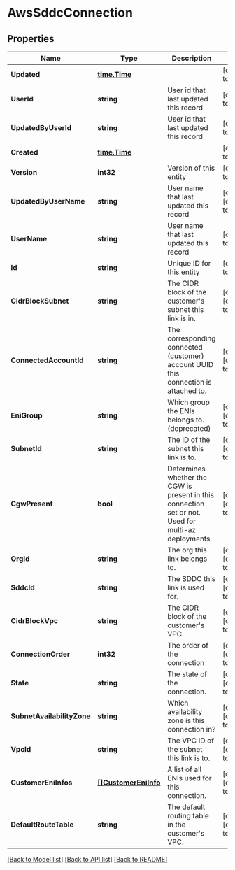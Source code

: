 # AwsSddcConnection

## Properties
Name | Type | Description | Notes
------------ | ------------- | ------------- | -------------
**Updated** | [**time.Time**](time.Time.md) |  | [default to null]
**UserId** | **string** | User id that last updated this record | [default to null]
**UpdatedByUserId** | **string** | User id that last updated this record | [default to null]
**Created** | [**time.Time**](time.Time.md) |  | [default to null]
**Version** | **int32** | Version of this entity | [default to null]
**UpdatedByUserName** | **string** | User name that last updated this record | [optional] [default to null]
**UserName** | **string** | User name that last updated this record | [default to null]
**Id** | **string** | Unique ID for this entity | [default to null]
**CidrBlockSubnet** | **string** | The CIDR block of the customer&#x27;s subnet this link is in. | [optional] [default to null]
**ConnectedAccountId** | **string** | The corresponding connected (customer) account UUID this connection is attached to. | [optional] [default to null]
**EniGroup** | **string** | Which group the ENIs belongs to. (deprecated) | [optional] [default to null]
**SubnetId** | **string** | The ID of the subnet this link is to. | [optional] [default to null]
**CgwPresent** | **bool** | Determines whether the CGW is present in this connection set or not. Used for multi-az deployments. | [optional] [default to null]
**OrgId** | **string** | The org this link belongs to. | [optional] [default to null]
**SddcId** | **string** | The SDDC this link is used for. | [optional] [default to null]
**CidrBlockVpc** | **string** | The CIDR block of the customer&#x27;s VPC. | [optional] [default to null]
**ConnectionOrder** | **int32** | The order of the connection | [optional] [default to null]
**State** | **string** | The state of the connection. | [optional] [default to null]
**SubnetAvailabilityZone** | **string** | Which availability zone is this connection in? | [optional] [default to null]
**VpcId** | **string** | The VPC ID of the subnet this link is to. | [optional] [default to null]
**CustomerEniInfos** | [**[]CustomerEniInfo**](CustomerEniInfo.md) | A list of all ENIs used for this connection. | [optional] [default to null]
**DefaultRouteTable** | **string** | The default routing table in the customer&#x27;s VPC. | [optional] [default to null]

[[Back to Model list]](../README.md#documentation-for-models) [[Back to API list]](../README.md#documentation-for-api-endpoints) [[Back to README]](../README.md)

